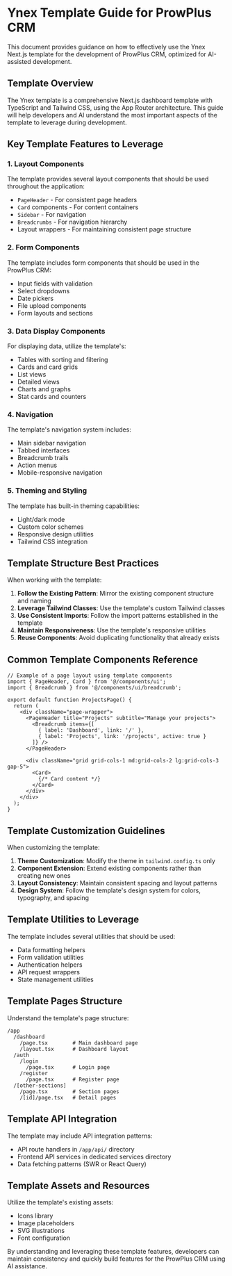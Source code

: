 # Ynex Template Guide for ProwPlus CRM

This document provides guidance on how to effectively use the Ynex Next.js template for the development of ProwPlus CRM, optimized for AI-assisted development.

## Template Overview

The Ynex template is a comprehensive Next.js dashboard template with TypeScript and Tailwind CSS, using the App Router architecture. This guide will help developers and AI understand the most important aspects of the template to leverage during development.

## Key Template Features to Leverage

### 1. Layout Components

The template provides several layout components that should be used throughout the application:

- `PageHeader` - For consistent page headers
- `Card` components - For content containers
- `Sidebar` - For navigation
- `Breadcrumbs` - For navigation hierarchy
- Layout wrappers - For maintaining consistent page structure

### 2. Form Components

The template includes form components that should be used in the ProwPlus CRM:

- Input fields with validation
- Select dropdowns
- Date pickers
- File upload components
- Form layouts and sections

### 3. Data Display Components

For displaying data, utilize the template's:

- Tables with sorting and filtering
- Cards and card grids
- List views
- Detailed views
- Charts and graphs
- Stat cards and counters

### 4. Navigation

The template's navigation system includes:

- Main sidebar navigation
- Tabbed interfaces
- Breadcrumb trails
- Action menus
- Mobile-responsive navigation

### 5. Theming and Styling

The template has built-in theming capabilities:

- Light/dark mode
- Custom color schemes
- Responsive design utilities
- Tailwind CSS integration

## Template Structure Best Practices

When working with the template:

1. **Follow the Existing Pattern**: Mirror the existing component structure and naming
2. **Leverage Tailwind Classes**: Use the template's custom Tailwind classes
3. **Use Consistent Imports**: Follow the import patterns established in the template
4. **Maintain Responsiveness**: Use the template's responsive utilities
5. **Reuse Components**: Avoid duplicating functionality that already exists

## Common Template Components Reference

```tsx
// Example of a page layout using template components
import { PageHeader, Card } from '@/components/ui';
import { Breadcrumb } from '@/components/ui/breadcrumb';

export default function ProjectsPage() {
  return (
    <div className="page-wrapper">
      <PageHeader title="Projects" subtitle="Manage your projects">
        <Breadcrumb items={[
          { label: 'Dashboard', link: '/' },
          { label: 'Projects', link: '/projects', active: true }
        ]} />
      </PageHeader>
      
      <div className="grid grid-cols-1 md:grid-cols-2 lg:grid-cols-3 gap-5">
        <Card>
          {/* Card content */}
        </Card>
      </div>
    </div>
  );
}
```

## Template Customization Guidelines

When customizing the template:

1. **Theme Customization**: Modify the theme in `tailwind.config.ts` only
2. **Component Extension**: Extend existing components rather than creating new ones
3. **Layout Consistency**: Maintain consistent spacing and layout patterns
4. **Design System**: Follow the template's design system for colors, typography, and spacing

## Template Utilities to Leverage

The template includes several utilities that should be used:

- Data formatting helpers
- Form validation utilities
- Authentication helpers
- API request wrappers
- State management utilities

## Template Pages Structure

Understand the template's page structure:

```
/app
  /dashboard
    /page.tsx        # Main dashboard page
    /layout.tsx      # Dashboard layout
  /auth
    /login
      /page.tsx      # Login page
    /register
      /page.tsx      # Register page
  /[other-sections]
    /page.tsx        # Section pages
    /[id]/page.tsx   # Detail pages
```

## Template API Integration

The template may include API integration patterns:

- API route handlers in `/app/api/` directory
- Frontend API services in dedicated services directory
- Data fetching patterns (SWR or React Query)

## Template Assets and Resources

Utilize the template's existing assets:

- Icons library
- Image placeholders
- SVG illustrations
- Font configuration

By understanding and leveraging these template features, developers can maintain consistency and quickly build features for the ProwPlus CRM using AI assistance. 